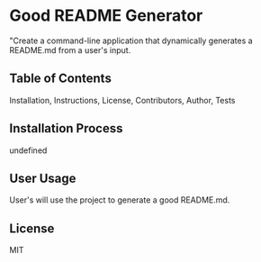 # Good README Generator
"Create a command-line application that dynamically generates a README.md from a user's input.
## Table of Contents
Installation, Instructions, License, Contributors, Author, Tests
## Installation Process
undefined
## User Usage
User's will use the project to generate a good README.md.
## License
MIT

